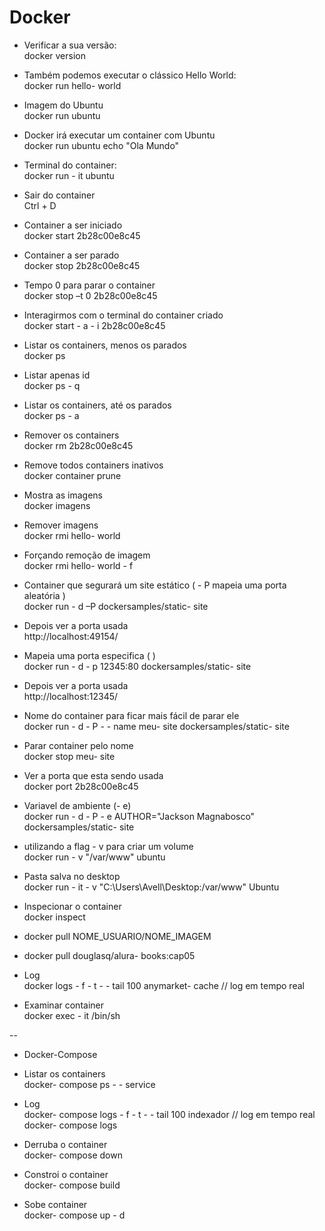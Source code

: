 Docker
===============================================

- Verificar a sua versão: <br>
docker version

- Também podemos executar o clássico Hello World: <br>
docker run hello- world

- Imagem do Ubuntu <br>
docker run ubuntu

- Docker irá executar um container com Ubuntu <br>
docker run ubuntu echo "Ola Mundo"

- Terminal do container: <br>
docker run - it ubuntu

- Sair do container <br>
Ctrl + D

- Container a ser iniciado <br>
docker start 2b28c00e8c45
	
- Container a ser parado <br>
docker stop 2b28c00e8c45

- Tempo 0 para parar o container  <br>
docker stop –t 0 2b28c00e8c45

- Interagirmos com o terminal do container criado <br>
docker start - a - i 2b28c00e8c45

- Listar os containers, menos os parados <br>
docker ps

- Listar apenas id <br>
docker ps - q

- Listar os containers, até os parados <br>
docker ps - a

- Remover os containers <br>
docker rm 2b28c00e8c45

- Remove todos containers inativos <br>
docker container prune

- Mostra as imagens <br>
docker imagens

- Remover imagens <br>
docker rmi hello- world
- Forçando remoção de imagem <br>
docker rmi hello- world - f

- Container que segurará um site estático ( - P mapeia uma porta aleatória ) <br>
docker run - d –P dockersamples/static- site
- Depois ver a porta usada <br>
http://localhost:49154/

- Mapeia uma porta especifica ( ) <br>
docker run - d - p 12345:80 dockersamples/static- site

- Depois ver a porta usada <br>
http://localhost:12345/

- Nome do container para ficar mais fácil de parar ele <br>
docker run - d - P - - name meu- site dockersamples/static- site

- Parar container pelo nome <br>
docker stop meu- site

- Ver a porta que esta sendo usada <br>
docker port 2b28c00e8c45

- Variavel de ambiente (- e) <br>
docker run - d - P - e AUTHOR="Jackson Magnabosco" dockersamples/static- site

- utilizando a flag - v para criar um volume <br>
docker run - v "/var/www" ubuntu

- Pasta salva no desktop  <br>
docker run - it - v "C:\Users\Avell\Desktop:/var/www" Ubuntu

- Inspecionar o container <br>
docker inspect

- docker pull NOME_USUARIO/NOME_IMAGEM
- docker pull douglasq/alura- books:cap05

- Log <br>
docker logs - f - t - - tail 100 anymarket- cache  // log em tempo real

- Examinar container  <br>
docker exec - it <container- id> /bin/sh

-- 

- Docker-Compose

- Listar os containers <br>
docker- compose ps - - service

- Log <br>
docker- compose logs - f - t - - tail 100  indexador  // log em tempo real
docker- compose logs

- Derruba o container <br>
docker- compose down

- Constroi o container <br>
docker- compose build

- Sobe container <br>
docker- compose up - d
